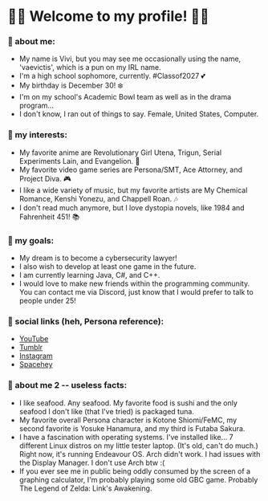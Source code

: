 #  🌙🌐 **Welcome to my profile!** 🌙🌐 
### 💙 about me: 
- My name is Vivi, but you may see me occasionally using the name, 'vaevictis', which is a pun on my IRL name.
- I'm a high school sophomore, currently. #Classof2027 💕
- My birthday is December 30! ❄️
- I'm on my school's Academic Bowl team as well as in the drama program...
- I don't know, I ran out of things to say. Female, United States, Computer.

### 💛 my interests: 
- My favorite anime are Revolutionary Girl Utena, Trigun, Serial Experiments Lain, and Evangelion. 🌹
- My favorite video game series are Persona/SMT, Ace Attorney, and Project Diva. 🎮
- I like a wide variety of music, but my favorite artists are My Chemical Romance, Kenshi Yonezu, and Chappell Roan. 🎶
- I don't read much anymore, but I love dystopia novels, like 1984 and Fahrenheit 451! 📚

### 🤍 my goals:
- My dream is to become a cybersecurity lawyer!
- I also wish to develop at least one game in the future.
- I am currently learning Java, C#, and C++.
- I would love to make new friends within the programming community. You can contact me via Discord, just know that I would prefer to talk to people under 25!

### 💜 social links (heh, Persona reference):
- [YouTube](https://www.youtube.com/channel/UCK1WdQECm5ZvFF6VF9KD0pg)
- [Tumblr](https://mydarlingvivi.tumblr.com/)
- [Instagram](https://www.instagram.com/yourantivirusdied/)
- [Spacehey](https://spacehey.com/profile?id=2710202)


### 🖤 about me 2 -- useless facts:
- I like seafood. Any seafood. My favorite food is sushi and the only seafood I don't like (that I've tried) is packaged tuna.
- My favorite overall Persona character is Kotone Shiomi/FeMC, my second favorite is Yosuke Hanamura, and my third is Futaba Sakura.
- I have a fascination with operating systems. I've installed like... 7 different Linux distros on my little tester laptop. (It's old, can't do much.) Right now, it's running Endeavour OS. Arch didn't work. I had issues with the Display Manager. I don't use Arch btw :(
- If you ever see me in public being oddly consumed by the screen of a graphing calculator, I'm probably playing some old GBC game. Probably The Legend of Zelda: Link's Awakening.

